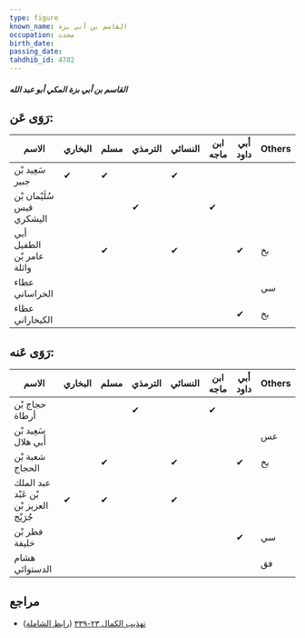 ```yaml
---
type: figure
known_name: القاسم بن أبي بزة
occupation: محدث
birth_date:
passing_date:
tahdhib_id: 4782
---
```

##### القاسم بن أبي بزة المكي أبو عبد الله

## رَوَى عَن:
| الاسم                     | البخاري | مسلم | الترمذي | النسائي | ابن ماجه | أبي داود | Others |
| ------------------------- | ------- | ---- | ------- | ------- | -------- | -------- | ------ |
| سَعِيد بْن جبير           | ✔       | ✔    |         | ✔       |          |          |        |
| سُلَيْمان بْن قيس اليشكري |         |      | ✔       |         | ✔        |          |        |
| أبي الطفيل عامر بْن واثلة |         | ✔    |         | ✔       |          | ✔        | بخ     |
| عطاء الخراساني            |         |      |         |         |          |          | سي     |
| عطاء الكيخاراني           |         |      |         |         |          | ✔        | بخ     |
## رَوَى عَنه:
| الاسم                                  | البخاري | مسلم | الترمذي | النسائي | ابن ماجه | أبي داود | Others |
| -------------------------------------- | ------- | ---- | ------- | ------- | -------- | -------- | ------ |
| حجاج بْن أرطاة                         |         |      | ✔       |         | ✔        |          |        |
| سَعِيد بْن أَبي هلال                   |         |      |         |         |          |          | عس     |
| شعبة بْن الحجاج                        |         | ✔    |         | ✔       |          | ✔        | بخ     |
| عبد الملك بْن عَبْد العزيز بْن جُرَيْج | ✔       | ✔    |         | ✔       |          |          |        |
| فطر بْن خليفة                          |         |      |         |         |          | ✔        | سي     |
| هشام الدستوائي                         |         |      |         |         |          |          | فق     |
## مراجع
- [تهذيب الكمال ٢٣-٣٣٩](obsidian://open?vault=Tahdhib-al-Kamal&file=Figures/٤٧٨٢-القاسم%20بن%20أبي%20بزة%20المكي%20أبو%20عبد%20الله) ([رابط الشاملة](https://shamela.ws/book/3722/12226))